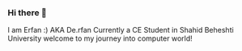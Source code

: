 ### Hi there 👋
I am Erfan :) AKA De.rfan
Currently a CE Student in Shahid Beheshti University
welcome to my journey into computer world!
